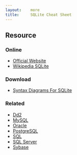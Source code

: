 ```yaml
---
layout:    more
title:     SQLite Cheat Sheet
---
```

<div class="content content-400">
    <div class="board board-326">
        <h2 class="board-title">Resource</h2>
        <div class="board-card">
            <h3 class="board-card-title">Online</h3>
            <ul>
                <li><a href="http://www.sqlite.org/">Official Website</a></li>
                <li><a href="http://en.wikipedia.org/wiki/SQLite">Wikipedia SQLite</a></li>
            </ul>
        </div>
        <div class="board-card">
            <h3 class="board-card-title">Download</h3>
            <ul>
                <li><a href="http://www.sqlite.org/syntaxdiagrams.html">Syntax Diagrams For SQLite </a></li>
            </ul>
        </div>
        <div class="board-card">
            <h3 class="board-card-title">Related</h3>
            <ul>
                <li><a href="/db2" title="Dd2 Cheat Sheet">Dd2</a></li>
                <li><a href="/mysql" title="MySQL Cheat Sheet">MySQL</a></li>
                <li><a href="/oracle" title="Oracle Cheat Sheet">Oracle</a></li>
                <li><a href="/postgresql" title="PostgreSQL Cheat Sheet">PostgreSQL</a></li>
                <li><a href="/sql" title="SQL Cheat Sheet">SQL</a></li>
                <li><a href="/sqlserver" title="SQL Server Cheat Sheet">SQL Server</a></li>
                <li><a href="/sybase" title="Sybase Cheat Sheet">Sybase</a></li>
            </ul>
        </div>
    </div>
</div>
